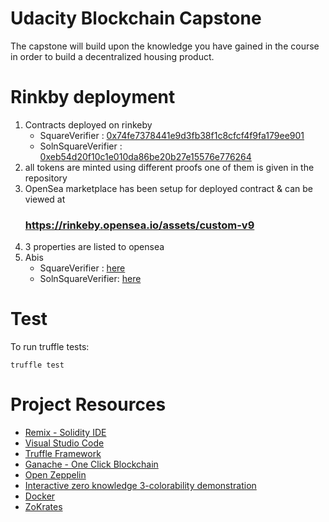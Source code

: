 # Udacity Blockchain Capstone

The capstone will build upon the knowledge you have gained in the course in order to build a decentralized housing product. 

# Rinkby deployment

1. Contracts deployed on rinkeby
    * SquareVerifier : [0x74fe7378441e9d3fb38f1c8cfcf4f9fa179ee901](https://rinkeby.etherscan.io/address/0x74fe7378441e9d3fb38f1c8cfcf4f9fa179ee901)
    * SolnSquareVerifier : [0xeb54d20f10c1e010da86be20b27e15576e776264](https://rinkeby.etherscan.io/address/0xeb54d20f10c1e010da86be20b27e15576e776264)
2. all tokens are minted using different proofs one of them is given in the repository
3. OpenSea marketplace has been setup for deployed contract & can be viewed at 
    ### https://rinkeby.opensea.io/assets/custom-v9
4. 3 properties are listed to opensea 
5. Abis
   * SquareVerifier : [here](https://github.com/rushikeshacharya/Capstone/blob/master/eth-contracts/build/contracts/SquareVerifier.json)
   * SolnSquareVerifier: [here](https://github.com/rushikeshacharya/Capstone/blob/master/eth-contracts/build/contracts/SolnSquareVerifier.json)

# Test
To run truffle tests: 
```
truffle test
```


# Project Resources

* [Remix - Solidity IDE](https://remix.ethereum.org/)
* [Visual Studio Code](https://code.visualstudio.com/)
* [Truffle Framework](https://truffleframework.com/)
* [Ganache - One Click Blockchain](https://truffleframework.com/ganache)
* [Open Zeppelin ](https://openzeppelin.org/)
* [Interactive zero knowledge 3-colorability demonstration](http://web.mit.edu/~ezyang/Public/graph/svg.html)
* [Docker](https://docs.docker.com/install/)
* [ZoKrates](https://github.com/Zokrates/ZoKrates)
